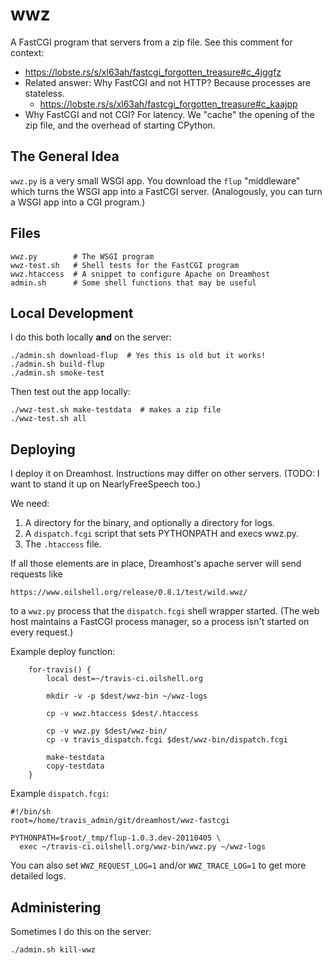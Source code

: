 wwz
===

A FastCGI program that servers from a zip file.  See this comment for context:

- <https://lobste.rs/s/xl63ah/fastcgi_forgotten_treasure#c_4jggfz>
- Related answer: Why FastCGI and not HTTP?  Because processes are stateless.
  - <https://lobste.rs/s/xl63ah/fastcgi_forgotten_treasure#c_kaajpp>
- Why FastCGI and not CGI?  For latency.  We "cache" the opening of the zip
  file, and the overhead of starting CPython.

## The General Idea

`wwz.py` is a very small WSGI app.  You download the `flup` "middleware" which
turns the WSGI app into a FastCGI server.  (Analogously, you can turn a WSGI
app into a CGI program.)

## Files

    wwz.py        # The WSGI program
    wwz-test.sh   # Shell tests for the FastCGI program
    wwz.htaccess  # A snippet to configure Apache on Dreamhost
    admin.sh      # Some shell functions that may be useful

## Local Development

I do this both locally **and** on the server:

    ./admin.sh download-flup  # Yes this is old but it works!
    ./admin.sh build-flup
    ./admin.sh smoke-test

Then test out the app locally:

    ./wwz-test.sh make-testdata  # makes a zip file
    ./wwz-test.sh all

## Deploying

I deploy it on Dreamhost.  Instructions may differ on other servers.  (TODO: I
want to stand it up on NearlyFreeSpeech too.)

We need:

1. A directory for the binary, and optionally a directory for logs.
2. A `dispatch.fcgi` script that sets PYTHONPATH and execs wwz.py.
3. The `.htaccess` file.

If all those elements are in place, Dreamhost's apache server will send requests like 

    https://www.oilshell.org/release/0.8.1/test/wild.wwz/

to a `wwz.py` process that the `dispatch.fcgi` shell wrapper started.  (The web
host maintains a FastCGI process manager, so a process isn't started on every
request.)

Example deploy function:

		for-travis() {
			local dest=~/travis-ci.oilshell.org

			mkdir -v -p $dest/wwz-bin ~/wwz-logs

			cp -v wwz.htaccess $dest/.htaccess

			cp -v wwz.py $dest/wwz-bin/
			cp -v travis_dispatch.fcgi $dest/wwz-bin/dispatch.fcgi

			make-testdata
			copy-testdata
		}

Example `dispatch.fcgi`:

    #!/bin/sh
    root=/home/travis_admin/git/dreamhost/wwz-fastcgi

    PYTHONPATH=$root/_tmp/flup-1.0.3.dev-20110405 \
      exec ~/travis-ci.oilshell.org/wwz-bin/wwz.py ~/wwz-logs

You can also set `WWZ_REQUEST_LOG=1` and/or `WWZ_TRACE_LOG=1` to get more
detailed logs.

## Administering

Sometimes I do this on the server:

    ./admin.sh kill-wwz




